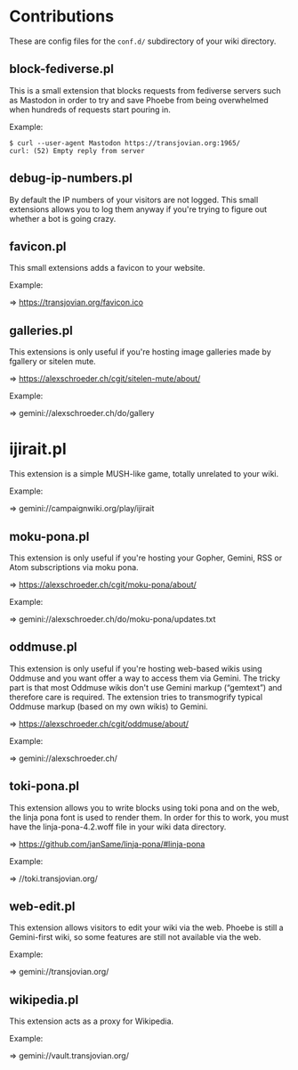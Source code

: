 # Contributions

These are config files for the `conf.d/` subdirectory of your wiki
directory.

## block-fediverse.pl

This is a small extension that blocks requests from fediverse servers
such as Mastodon in order to try and save Phoebe from being
overwhelmed when hundreds of requests start pouring in.

Example:

```
$ curl --user-agent Mastodon https://transjovian.org:1965/
curl: (52) Empty reply from server
```

## debug-ip-numbers.pl

By default the IP numbers of your visitors are not logged. This small
extensions allows you to log them anyway if you're trying to figure
out whether a bot is going crazy.

## favicon.pl

This small extensions adds a favicon to your website.

Example:

=> https://transjovian.org/favicon.ico

## galleries.pl

This extensions is only useful if you're hosting image galleries made
by fgallery or sitelen mute.

=> https://alexschroeder.ch/cgit/sitelen-mute/about/

Example:

=> gemini://alexschroeder.ch/do/gallery

# ijirait.pl

This extension is a simple MUSH-like game, totally unrelated to your
wiki.

Example:

=> gemini://campaignwiki.org/play/ijirait

## moku-pona.pl

This extension is only useful if you're hosting your Gopher, Gemini,
RSS or Atom subscriptions via moku pona.

=> https://alexschroeder.ch/cgit/moku-pona/about/

Example:

=> gemini://alexschroeder.ch/do/moku-pona/updates.txt

## oddmuse.pl

This extension is only useful if you're hosting web-based wikis using
Oddmuse and you want offer a way to access them via Gemini. The tricky
part is that most Oddmuse wikis don't use Gemini markup (“gemtext”)
and therefore care is required. The extension tries to transmogrify
typical Oddmuse markup (based on my own wikis) to Gemini.

=> https://alexschroeder.ch/cgit/oddmuse/about/

Example:

=> gemini://alexschroeder.ch/

## toki-pona.pl

This extension allows you to write blocks using toki pona and on the
web, the linja pona font is used to render them. In order for this to
work, you must have the linja-pona-4.2.woff file in your wiki data
directory.

=> https://github.com/janSame/linja-pona/#linja-pona

Example:

=> //toki.transjovian.org/

## web-edit.pl

This extension allows visitors to edit your wiki via the web. Phoebe
is still a Gemini-first wiki, so some features are still not available
via the web.

Example:

=> gemini://transjovian.org/

## wikipedia.pl

This extension acts as a proxy for Wikipedia.

Example:

=> gemini://vault.transjovian.org/
